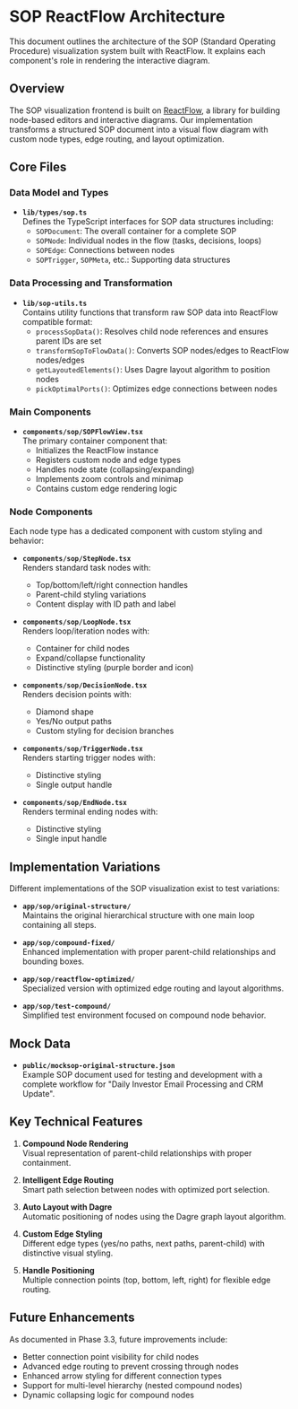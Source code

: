 # SOP ReactFlow Architecture

This document outlines the architecture of the SOP (Standard Operating Procedure) visualization system built with ReactFlow. It explains each component's role in rendering the interactive diagram.

## Overview

The SOP visualization frontend is built on [ReactFlow](https://reactflow.dev/), a library for building node-based editors and interactive diagrams. Our implementation transforms a structured SOP document into a visual flow diagram with custom node types, edge routing, and layout optimization.

## Core Files

### Data Model and Types

- **`lib/types/sop.ts`**  
  Defines the TypeScript interfaces for SOP data structures including:
  - `SOPDocument`: The overall container for a complete SOP
  - `SOPNode`: Individual nodes in the flow (tasks, decisions, loops)
  - `SOPEdge`: Connections between nodes
  - `SOPTrigger`, `SOPMeta`, etc.: Supporting data structures

### Data Processing and Transformation

- **`lib/sop-utils.ts`**  
  Contains utility functions that transform raw SOP data into ReactFlow compatible format:
  - `processSopData()`: Resolves child node references and ensures parent IDs are set
  - `transformSopToFlowData()`: Converts SOP nodes/edges to ReactFlow nodes/edges
  - `getLayoutedElements()`: Uses Dagre layout algorithm to position nodes
  - `pickOptimalPorts()`: Optimizes edge connections between nodes

### Main Components

- **`components/sop/SOPFlowView.tsx`**  
  The primary container component that:
  - Initializes the ReactFlow instance
  - Registers custom node and edge types
  - Handles node state (collapsing/expanding)
  - Implements zoom controls and minimap
  - Contains custom edge rendering logic

### Node Components

Each node type has a dedicated component with custom styling and behavior:

- **`components/sop/StepNode.tsx`**  
  Renders standard task nodes with:
  - Top/bottom/left/right connection handles
  - Parent-child styling variations
  - Content display with ID path and label

- **`components/sop/LoopNode.tsx`**  
  Renders loop/iteration nodes with:
  - Container for child nodes
  - Expand/collapse functionality
  - Distinctive styling (purple border and icon)

- **`components/sop/DecisionNode.tsx`**  
  Renders decision points with:
  - Diamond shape
  - Yes/No output paths
  - Custom styling for decision branches

- **`components/sop/TriggerNode.tsx`**  
  Renders starting trigger nodes with:
  - Distinctive styling
  - Single output handle

- **`components/sop/EndNode.tsx`**  
  Renders terminal ending nodes with:
  - Distinctive styling
  - Single input handle

## Implementation Variations

Different implementations of the SOP visualization exist to test variations:

- **`app/sop/original-structure/`**  
  Maintains the original hierarchical structure with one main loop containing all steps.

- **`app/sop/compound-fixed/`**  
  Enhanced implementation with proper parent-child relationships and bounding boxes.

- **`app/sop/reactflow-optimized/`**  
  Specialized version with optimized edge routing and layout algorithms.

- **`app/sop/test-compound/`**  
  Simplified test environment focused on compound node behavior.

## Mock Data

- **`public/mocksop-original-structure.json`**  
  Example SOP document used for testing and development with a complete workflow for "Daily Investor Email Processing and CRM Update".

## Key Technical Features

1. **Compound Node Rendering**  
   Visual representation of parent-child relationships with proper containment.

2. **Intelligent Edge Routing**  
   Smart path selection between nodes with optimized port selection.

3. **Auto Layout with Dagre**  
   Automatic positioning of nodes using the Dagre graph layout algorithm.

4. **Custom Edge Styling**  
   Different edge types (yes/no paths, next paths, parent-child) with distinctive visual styling.

5. **Handle Positioning**  
   Multiple connection points (top, bottom, left, right) for flexible edge routing.

## Future Enhancements

As documented in Phase 3.3, future improvements include:

- Better connection point visibility for child nodes
- Advanced edge routing to prevent crossing through nodes
- Enhanced arrow styling for different connection types
- Support for multi-level hierarchy (nested compound nodes)
- Dynamic collapsing logic for compound nodes 
